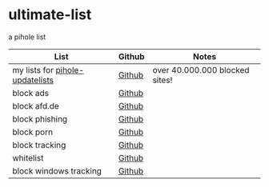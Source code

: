 # ultimate-list
a pihole list

List|Github|Notes
----|------|----
my lists for [pihole-updatelists](https://github.com/jacklul/pihole-updatelists)|[Github](https://github.com/arbs09/ultimate-list/raw/main/blacklist/pihole-updatelists-list.txt)| over 40.000.000 blocked sites!
block ads|[Github](https://github.com/arbs09/ultimate-list/raw/main/blacklist/ads.txt)
block afd.de|[Github](https://raw.githubusercontent.com/arbs09/ultimate-list/main/blacklist/afd.txt)
block phishing|[Github](https://raw.githubusercontent.com/arbs09/ultimate-list/main/blacklist/phish.txt)
block porn|[Github](https://github.com/arbs09/ultimate-list/raw/main/blacklist/porn.txt)
block tracking|[Github](https://github.com/arbs09/ultimate-list/raw/main/blacklist/tracking.txt)
whitelist|[Github](https://raw.githubusercontent.com/arbs09/ultimate-list/main/whitelist/whitelist.txt)
block windows tracking|[Github](https://raw.githubusercontent.com/arbs09/ultimate-list/main/blacklist/windows-tracking.txt)
